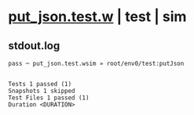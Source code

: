 # [put_json.test.w](../../../../../../examples/tests/sdk_tests/bucket/put_json.test.w) | test | sim

## stdout.log
```log
pass ─ put_json.test.wsim » root/env0/test:putJson
 
 
Tests 1 passed (1)
Snapshots 1 skipped
Test Files 1 passed (1)
Duration <DURATION>
```

